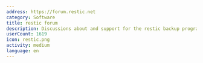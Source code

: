 ```yaml
---
address: https://forum.restic.net
category: Software
title: restic forum
description: Discussions about and support for the restic backup program
userCount: 1619
icon: restic.png
activity: medium
language: en
---
```

